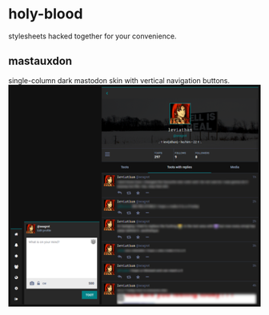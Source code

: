 # holy-blood
stylesheets hacked together for your convenience.
## mastauxdon
single-column dark mastodon skin with vertical navigation buttons.
![preview here](/mastauxdon/preview.png)